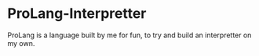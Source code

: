 # ProLang-Interpretter
ProLang is a language built by me for fun, to try and build an interpretter on my own.
